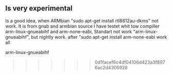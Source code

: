 ## Is very experimental
Is a good idea, when ARMbian "sudo apt-get install rtl8812au-dkms" not work.
It is from gnab and armbian source
I have testet whit tow compiller arm-linux-gnueabihf and arm-none-eabi, 
Standart not work "arm-linux-gnueabihf", but nightly work.
after "sudo apt-get install 
arm-none-eabi work all

arm-linux-gnueabihf
>>>>>>> 0d1facef6c4df04106d423a3f8976ac2d4305928

